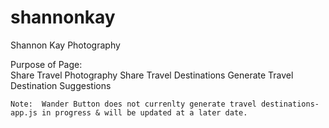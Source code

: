# shannonkay
Shannon Kay Photography

Purpose of Page:  
    Share Travel Photography
    Share Travel Destinations 
    Generate Travel Destination Suggestions

    
    Note:  Wander Button does not currenlty generate travel destinations- app.js in progress & will be updated at a later date.  
